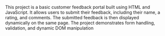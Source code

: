 This project is a basic customer feedback portal built using HTML and JavaScript. It allows users to submit their feedback, including their name, a rating, and comments. The submitted feedback is then displayed dynamically on the same page. The project demonstrates form handling, validation, and dynamic DOM manipulation